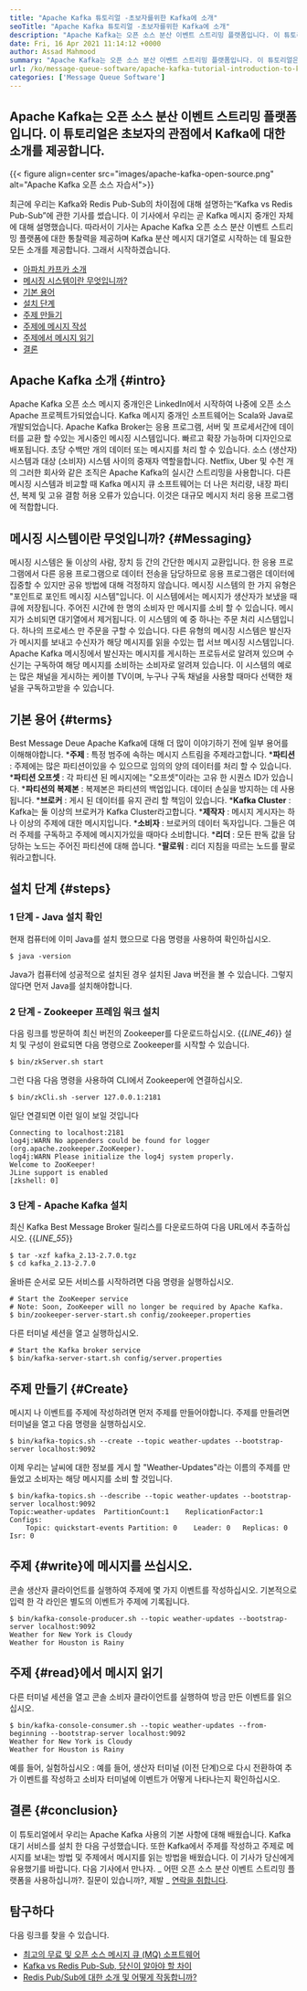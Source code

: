 ```yaml
---
title: "Apache Kafka 튜토리얼 -초보자를위한 Kafka에 소개" 
seoTitle: "Apache Kafka 튜토리얼 -초보자를위한 Kafka에 소개" 
description: "Apache Kafka는 오픈 소스 분산 이벤트 스트리밍 플랫폼입니다. 이 튜토리얼은 Apache Kafka Ground Up을 이해하는 초보자 가이드입니다." 
date: Fri, 16 Apr 2021 11:14:12 +0000
author: Assad Mahmood
summary: "Apache Kafka는 오픈 소스 분산 이벤트 스트리밍 플랫폼입니다. 이 튜토리얼은 초보자의 관점에서 Kafka에 대한 소개를 제공합니다." 
url: /ko/message-queue-software/apache-kafka-tutorial-introduction-to-kafka-for-beginners/
categories: ['Message Queue Software']
---
```


## Apache Kafka는 오픈 소스 분산 이벤트 스트리밍 플랫폼입니다. 이 튜토리얼은 초보자의 관점에서 Kafka에 대한 소개를 제공합니다.

{{< figure align=center src="images/apache-kafka-open-source.png" alt="Apache Kafka 오픈 소스 자습서">}}

최근에 우리는 Kafka와 Redis Pub-Sub의 차이점에 대해 설명하는“Kafka vs Redis Pub-Sub”에 관한 기사를 썼습니다. 이 기사에서 우리는 곧 Kafka 메시지 중개인 자체에 대해 설명했습니다. 따라서이 기사는 Apache Kafka 오픈 소스 분산 이벤트 스트리밍 플랫폼에 대한 통찰력을 제공하며 Kafka 분산 메시지 대기열로 시작하는 데 필요한 모든 소개를 제공합니다. 그래서 시작하겠습니다.
  * [아파치 카프카 소개][1]
  * [메시징 시스템이란 무엇입니까?][2]
  * [기본 용어][3]
  * [설치 단계][4]
  * [주제 만들기][5]
  * [주제에 메시지 작성][6]
  * [주제에서 메시지 읽기][7]
  * [결론][8]

## Apache Kafka 소개   {#intro}
Apache Kafka 오픈 소스 메시지 중개인은 LinkedIn에서 시작하여 나중에 오픈 소스 Apache 프로젝트가되었습니다. Kafka 메시지 중개인 소프트웨어는 Scala와 Java로 개발되었습니다. Apache Kafka Broker는 응용 프로그램, 서버 및 프로세서간에 데이터를 교환 할 수있는 게시중인 메시징 시스템입니다. 빠르고 확장 가능하며 디자인으로 배포됩니다. 초당 수백만 개의 데이터 또는 메시지를 처리 ​​할 수 ​​있습니다. 소스 (생산자) 시스템과 대상 (소비자) 시스템 사이의 중재자 역할을합니다. Netflix, Uber 및 수천 개의 그러한 회사와 같은 조직은 Apache Kafka의 실시간 스트리밍을 사용합니다. 다른 메시징 시스템과 비교할 때 Kafka 메시지 큐 소프트웨어는 더 나은 처리량, 내장 파티션, 복제 및 고유 결함 허용 오류가 있습니다. 이것은 대규모 메시지 처리 응용 프로그램에 적합합니다.

## 메시징 시스템이란 무엇입니까?   {#Messaging}
메시징 시스템은 둘 이상의 사람, 장치 등 간의 간단한 메시지 교환입니다. 한 응용 프로그램에서 다른 응용 프로그램으로 데이터 전송을 담당하므로 응용 프로그램은 데이터에 집중할 수 있지만 공유 방법에 대해 걱정하지 않습니다.
메시징 시스템의 한 가지 유형은 "포인트로 포인트 메시징 시스템"입니다. 이 시스템에서는 메시지가 생산자가 보냈을 때 큐에 저장됩니다. 주어진 시간에 한 명의 소비자 만 메시지를 소비 할 수 있습니다. 메시지가 소비되면 대기열에서 제거됩니다. 이 시스템의 예 중 하나는 주문 처리 시스템입니다. 하나의 프로세스 만 주문을 구할 수 있습니다.
다른 유형의 메시징 시스템은 발신자가 메시지를 보내고 수신자가 해당 메시지를 읽을 수있는 펍 서브 메시징 시스템입니다. Apache Kafka 메시징에서 발신자는 메시지를 게시하는 프로듀서로 알려져 있으며 수신기는 구독하여 해당 메시지를 소비하는 소비자로 알려져 있습니다. 이 시스템의 예로는 많은 채널을 게시하는 케이블 TV이며, 누구나 구독 채널을 사용할 때마다 선택한 채널을 구독하고받을 수 있습니다.

## 기본 용어   {#terms}
Best Message Deue Apache Kafka에 대해 더 많이 이야기하기 전에 일부 용어를 이해해야합니다.
  ***주제**  : 특정 범주에 속하는 메시지 스트림을 주제라고합니다.
  ***파티션**  : 주제에는 많은 파티션이있을 수 있으므로 임의의 양의 데이터를 처리 할 수 ​​있습니다.
  ***파티션 오프셋**  : 각 파티션 된 메시지에는 "오프셋"이라는 고유 한 시퀀스 ID가 있습니다.
  ***파티션의 복제본**  : 복제본은 파티션의 백업입니다. 데이터 손실을 방지하는 데 사용됩니다.
  ***브로커**  : 게시 된 데이터를 유지 관리 할 책임이 있습니다.
  ***Kafka Cluster**  : Kafka는 둘 이상의 브로커가 Kafka Cluster라고합니다.
  ***제작자**  : 메시지 게시자는 하나 이상의 주제에 대한 메시지입니다.
  ***소비자**  : 브로커의 데이터 독자입니다. 그들은 여러 주제를 구독하고 주제에 메시지가있을 때마다 소비합니다.
  ***리더**  : 모든 판독 값을 담당하는 노드는 주어진 파티션에 대해 씁니다.
  ***팔로워**  : 리더 지침을 따르는 노드를 팔로워라고합니다.

## 설치 단계   {#steps}

### 1 단계 - Java 설치 확인
현재 컴퓨터에 이미 Java를 설치 했으므로 다음 명령을 사용하여 확인하십시오.
```
$ java -version
```
Java가 컴퓨터에 성공적으로 설치된 경우 설치된 Java 버전을 볼 수 있습니다. 그렇지 않다면 먼저 Java를 설치해야합니다.

### 2 단계 - Zookeeper 프레임 워크 설치
다음 링크를 방문하여 최신 버전의 Zookeeper를 다운로드하십시오.
{{_LINE_46_}}
설치 및 구성이 완료되면 다음 명령으로 Zookeeper를 시작할 수 있습니다.
```
$ bin/zkServer.sh start
```
그런 다음 다음 명령을 사용하여 CLI에서 Zookeeper에 연결하십시오.
```
$ bin/zkCli.sh -server 127.0.0.1:2181
```
일단 연결되면 이런 일이 보일 것입니다
```
Connecting to localhost:2181
log4j:WARN No appenders could be found for logger (org.apache.zookeeper.ZooKeeper).
log4j:WARN Please initialize the log4j system properly.
Welcome to ZooKeeper!
JLine support is enabled
[zkshell: 0]
```

### 3 단계 - Apache Kafka 설치
최신 Kafka Best Message Broker 릴리스를 다운로드하여 다음 URL에서 추출하십시오.
{{_LINE_55_}}
```
$ tar -xzf kafka_2.13-2.7.0.tgz
$ cd kafka_2.13-2.7.0
```
올바른 순서로 모든 서비스를 시작하려면 다음 명령을 실행하십시오.
```
# Start the ZooKeeper service
# Note: Soon, ZooKeeper will no longer be required by Apache Kafka.
$ bin/zookeeper-server-start.sh config/zookeeper.properties
```
다른 터미널 세션을 열고 실행하십시오.
```
# Start the Kafka broker service
$ bin/kafka-server-start.sh config/server.properties
```

## 주제 만들기   {#Create}
메시지 나 이벤트를 주제에 작성하려면 먼저 주제를 만들어야합니다. 주제를 만들려면 터미널을 열고 다음 명령을 실행하십시오.
```
$ bin/kafka-topics.sh --create --topic weather-updates --bootstrap-server localhost:9092
```
이제 우리는 날씨에 대한 정보를 게시 할 "Weather-Updates"라는 이름의 주제를 만들었고 소비자는 해당 메시지를 소비 할 것입니다.
```
$ bin/kafka-topics.sh --describe --topic weather-updates --bootstrap-server localhost:9092
Topic:weather-updates  PartitionCount:1    ReplicationFactor:1 Configs:
    Topic: quickstart-events Partition: 0    Leader: 0   Replicas: 0 Isr: 0

```

## 주제   {#write}에 메시지를 쓰십시오.
콘솔 생산자 클라이언트를 실행하여 주제에 몇 가지 이벤트를 작성하십시오. 기본적으로 입력 한 각 라인은 별도의 이벤트가 주제에 기록됩니다.
```
$ bin/kafka-console-producer.sh --topic weather-updates --bootstrap-server localhost:9092
Weather for New York is Cloudy
Weather for Houston is Rainy
```

## 주제   {#read}에서 메시지 읽기
다른 터미널 세션을 열고 콘솔 소비자 클라이언트를 실행하여 방금 만든 이벤트를 읽으십시오.
```
$ bin/kafka-console-consumer.sh --topic weather-updates --from-beginning --bootstrap-server localhost:9092
Weather for New York is Cloudy
Weather for Houston is Rainy
```
예를 들어, 실험하십시오 : 예를 들어, 생산자 터미널 (이전 단계)으로 다시 전환하여 추가 이벤트를 작성하고 소비자 터미널에 이벤트가 어떻게 나타나는지 확인하십시오.

## 결론   {#conclusion}
이 튜토리얼에서 우리는 Apache Kafka 사용의 기본 사항에 대해 배웠습니다. Kafka 대기 서비스를 설치 한 다음 구성했습니다. 또한 Kafka에서 주제를 작성하고 주제로 메시지를 보내는 방법 및 주제에서 메시지를 읽는 방법을 배웠습니다. 이 기사가 당신에게 유용했기를 바랍니다. 다음 기사에서 만나자.
_ 어떤 오픈 소스 분산 이벤트 스트리밍 플랫폼을 사용하십니까?. 질문이 있습니까?, 제발 _ [연락을 취합니다][9].

## 탐구하다
다음 링크를 찾을 수 있습니다.
  * [최고의 무료 및 오픈 소스 메시지 큐 (MQ) 소프트웨어][10]
  * [Kafka vs Redis Pub-Sub, 당신이 알아야 할 차이][11]
  * [Redis Pub/Sub에 대한 소개 및 어떻게 작동합니까?][12]

  
[1]: #intro
[2]: #messaging
[3]: #terms
[4]: #steps
[5]: #create
[6]: #write
[7]: #read
[8]: #conclusion
[9]: mailto:yasir.saeed@aspose.com
[10]: https://products.containerize.com/message-queue-software/
[11]: https://blog.containerize.com/database-management-software/kafka-vs-redis-pub-sub-differences-which-you-should-know/
[12]: https://blog.containerize.com/database-management-software/introduction-to-redis-pubsub-and-how-does-it-work/
